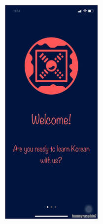 <img src="https://github.com/humeyrasahin7/TurkcellHomeworks/blob/master/week05/onboarding.gif" width="300" height="690">
